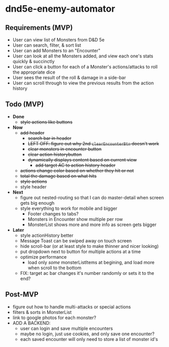 # dnd5e-enemy-automator

## Requirements (MVP)
- User can view list of Monsters from D&D 5e
- User can search, filter, & sort list
- User can add Monsters to an "Encounter"
- User can look at all the Monsters added, and view each one's stats quickly & succinctly
- User can click a button for each of a Monster's actions/attacks to roll the appropriate dice
- User sees the result of the roll & damage in a side-bar
- User can scroll through to view the previous results from the action history

## Todo (MVP)
- **Done**
  - ~~style actions like buttons~~
- **Now**
  - ~~add header~~
    - ~~search bar in header~~
    - ~~LEFT OFF: figure out why 2nd `clearEncounterBtn` doesn't work~~
    - ~~clear monsters in encounter button~~
    - ~~clear action historybutton~~
    - ~~dynamically displays content based on current view~~
      - ~~add target AC to action history header~~
  - ~~actions change color based on whether they hit or not~~
  - ~~total the damage based on what hits~~
  - ~~style actions~~
  - style header
- **Next**
  - figure out nested-routing so that I can do master-detail when screen gets big enough
  - style everything to work for mobile and bigger
    - Footer changes to tabs?
    - Monsters in Encounter show multiple per row
    - MonsterList shows more and more info as screen gets bigger
- **Later**
  - style actionHistory better
  - Message Toast can be swiped away on touch screen
  - hide scroll-bar (or at least style to make thinner and nicer looking)
  - put dropdown next to button for multiple actions at a time
  - optimize performance
    - load only *some* monsterListItems at begining, and load more when scroll to the bottom
  - FIX: target ac bar changes it's number randomly or sets it to the end?

## Post-MVP
- figure out how to handle multi-attacks or special actions
- filters & sorts in MonsterList
- link to google photos for each monster?
- ADD A BACKEND:
  - user can login and save multiple encounters
  - maybe no login, just use cookies, and only save one encounter?
  - each saved encounter will only need to store a list of monster id's